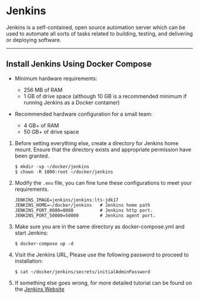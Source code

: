 # Jenkins

Jenkins is a self-contained, open source automation server which can be used to automate all sorts of tasks related to building, testing, and delivering or deploying software.

---

## Install Jenkins Using Docker Compose

- Minimum hardware requirements:
    - 256 MB of RAM
    - 1 GB of drive space (although 10 GB is a recommended minimum if running Jenkins as a Docker container)

- Recommended hardware configuration for a small team:
    - 4 GB+ of RAM
    - 50 GB+ of drive space

1. Before setting everything else, create a directory for Jenkins home mount. Ensure that the directory exists and appropriate permission have been granted.
   
   ```shell
   $ mkdir -vp ~/docker/jenkins
   $ chown -R 1000:root ~/docker/jenkins
   ```
   
2. Modify the `.env` file, you can fine tune these configurations to meet your requirements.

   ```properties
   JENKINS_IMAGE=jenkins/jenkins:lts-jdk17
   JENKINS_HOME=~/docker/jenkins   # Jenkins home path
   JENKINS_PORT_8080=8080          # Jenkins http port.
   JENKINS_PORT_50000=50000        # Jenkins agent port.
   ```

3. Make sure you are in the same directory as docker-compose.yml and start Jenkins:

   ```shell
   $ docker-compose up -d
   ```

4. Visit the Jenkins URL, Please use the following password to proceed to installation:

   ```shell
   $ cat ~/docker/jenkins/secrets/initialAdminPassword 
   ```

5. If something else goes wrong, for more detailed tutorial can be found on the [Jenkins Website](https://github.com/jenkinsci/docker)